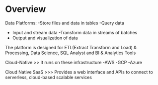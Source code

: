 # Overview
Data Platforms: 
-Store files and data in tables
-Query data
- Input and stream data
-Transform data in streams of batches
- Output and visualization of data

The platform is designed for ETL(Extract Transform and Load) & Processing, Data Science, SQL Analyst and BI & Analytics Tools

Cloud-Native >> It runs on these infrastructure
-AWS
-GCP
-Azure

Cloud Native SaaS >>> Provides a web interface and APIs to connect to serverless, cloud-based scalable services 


